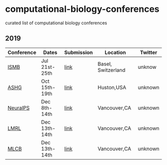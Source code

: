 # computational-biology-conferences
curated list of computational biology conferences

## 2019

Conference | Dates | Submission | Location | Twitter
-----------|-------|------------|----------|---------
[ISMB](https://www.iscb.org/ismbeccb2019) | Jul 21st-25th | [link](https://www.iscb.org/ismbeccb2019-submit/abstracts)| Basel, Switzerland | unknow
[ASHG](https://www.ashg.org/2019meeting/) | Oct 15th-19th | [link](https://www.ashg.org/2019meeting/pages/abstracts_late.shtml) | Huston,USA | unknown
[NeuralPS](https://nips.cc) | Dec 8th-14th | [link](https://nips.cc/Conferences/2019/CallForPapers) | Vancouver,CA | unknown
[LMRL](https://lmrl-bio.github.io/) | Dec 13th-14th | [link](https://lmrl-bio.github.io/call) | Vancouver,CA | unknown
[MLCB](https://mlcb.github.io/) | Dec 13th-14th | [link](https://easychair.org/account/signin?l=t8803VSZpkL2VOFk87xpjU) | Vancouver,CA | unknown
